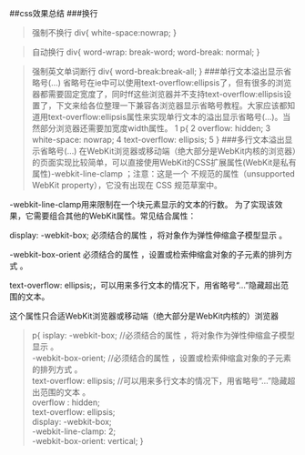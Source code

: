 ##css效果总结
###换行
>强制不换行 
div{ 
white-space:nowrap; 
} 

>自动换行 
div{ 
word-wrap: break-word; 
word-break: normal; 
}
 
>强制英文单词断行 
div{ 
word-break:break-all; 
}
###单行文本溢出显示省略号(…)
省略号在ie中可以使用text-overflow:ellipsis了，但有很多的浏览器都需要固定宽度了，同时ff这些浏览器并不支持text-overflow:ellipsis设置了，下文来给各位整理一下兼容各浏览器显示省略号教程。大家应该都知道用text-overflow:ellipsis属性来实现单行文本的溢出显示省略号(…)。当然部分浏览器还需要加宽度width属性。
>1 p{
2 overflow: hidden;
3 white-space: nowrap;
4 text-overflow: ellipsis;
5 }
###多行文本溢出显示省略号(…)
在WebKit浏览器或移动端（绝大部分是WebKit内核的浏览器）的页面实现比较简单，可以直接使用WebKit的CSS扩展属性(WebKit是私有属性)-webkit-line-clamp ；注意：这是一个 不规范的属性（unsupported WebKit property），它没有出现在 CSS 规范草案中。

-webkit-line-clamp用来限制在一个块元素显示的文本的行数。 为了实现该效果，它需要组合其他的WebKit属性。常见结合属性：

display: -webkit-box; 必须结合的属性 ，将对象作为弹性伸缩盒子模型显示 。

-webkit-box-orient 必须结合的属性 ，设置或检索伸缩盒对象的子元素的排列方式 。

text-overflow: ellipsis;，可以用来多行文本的情况下，用省略号“…”隐藏超出范围的文本。

这个属性只合适WebKit浏览器或移动端（绝大部分是WebKit内核的）浏览器

>p{
isplay: -webkit-box; //必须结合的属性 ，将对象作为弹性伸缩盒子模型显示 。<br/>
-webkit-box-orient; //必须结合的属性 ，设置或检索伸缩盒对象的子元素的排列方式 。<br/>
text-overflow: ellipsis; //可以用来多行文本的情况下，用省略号“…”隐藏超出范围的文本 。<br/>
overflow : hidden;<br/>
text-overflow: ellipsis;<br/>
display: -webkit-box;<br/>
-webkit-line-clamp: 2;<br/>
-webkit-box-orient: vertical;
}